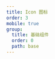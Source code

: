 ```yaml
---
title: Icon 图标
order: 3
mobile: true
group:
  title: 基础组件
  order: 0
  path: base
---
```


<code src="../demo/Icon.tsx"></code>
<API src="../src/Icon.tsx"></API>

